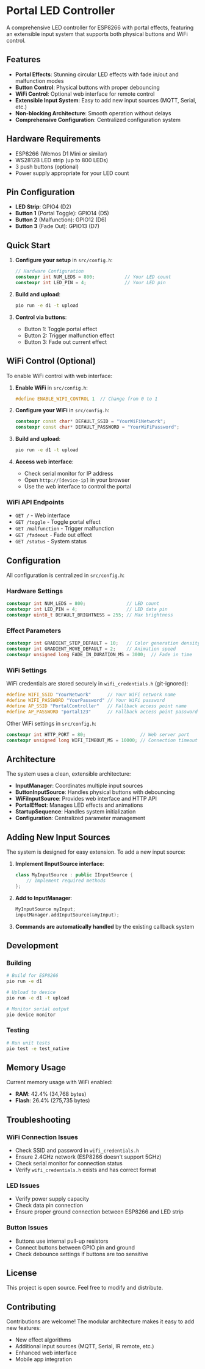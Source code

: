# Portal LED Controller

A comprehensive LED controller for ESP8266 with portal effects, featuring an extensible input system that supports both physical buttons and WiFi control.

## Features

- **Portal Effects**: Stunning circular LED effects with fade in/out and malfunction modes
- **Button Control**: Physical buttons with proper debouncing
- **WiFi Control**: Optional web interface for remote control
- **Extensible Input System**: Easy to add new input sources (MQTT, Serial, etc.)
- **Non-blocking Architecture**: Smooth operation without delays
- **Comprehensive Configuration**: Centralized configuration system

## Hardware Requirements

- ESP8266 (Wemos D1 Mini or similar)
- WS2812B LED strip (up to 800 LEDs)
- 3 push buttons (optional)
- Power supply appropriate for your LED count

## Pin Configuration

- **LED Strip**: GPIO4 (D2)
- **Button 1** (Portal Toggle): GPIO14 (D5)
- **Button 2** (Malfunction): GPIO12 (D6)
- **Button 3** (Fade Out): GPIO13 (D7)

## Quick Start

1. **Configure your setup** in `src/config.h`:

   ```cpp
   // Hardware Configuration
   constexpr int NUM_LEDS = 800;           // Your LED count
   constexpr int LED_PIN = 4;              // Your LED pin
   ```

2. **Build and upload**:

   ```bash
   pio run -e d1 -t upload
   ```

3. **Control via buttons**:
   - Button 1: Toggle portal effect
   - Button 2: Trigger malfunction effect
   - Button 3: Fade out current effect

## WiFi Control (Optional)

To enable WiFi control with web interface:

1. **Enable WiFi** in `src/config.h`:

   ```cpp
   #define ENABLE_WIFI_CONTROL 1  // Change from 0 to 1
   ```

2. **Configure your WiFi** in `src/config.h`:

   ```cpp
   constexpr const char* DEFAULT_SSID = "YourWiFiNetwork";
   constexpr const char* DEFAULT_PASSWORD = "YourWiFiPassword";
   ```

3. **Build and upload**:

   ```bash
   pio run -e d1 -t upload
   ```

4. **Access web interface**:
   - Check serial monitor for IP address
   - Open `http://[device-ip]` in your browser
   - Use the web interface to control the portal

### WiFi API Endpoints

- `GET /` - Web interface
- `GET /toggle` - Toggle portal effect
- `GET /malfunction` - Trigger malfunction
- `GET /fadeout` - Fade out effect
- `GET /status` - System status

## Configuration

All configuration is centralized in `src/config.h`:

### Hardware Settings

```cpp
constexpr int NUM_LEDS = 800;               // LED count
constexpr int LED_PIN = 4;                  // LED data pin
constexpr uint8_t DEFAULT_BRIGHTNESS = 255; // Max brightness
```

### Effect Parameters

```cpp
constexpr int GRADIENT_STEP_DEFAULT = 10;   // Color generation density
constexpr int GRADIENT_MOVE_DEFAULT = 2;    // Animation speed
constexpr unsigned long FADE_IN_DURATION_MS = 3000;  // Fade in time
```

### WiFi Settings

WiFi credentials are stored securely in `wifi_credentials.h` (git-ignored):

```cpp
#define WIFI_SSID "YourNetwork"      // Your WiFi network name
#define WIFI_PASSWORD "YourPassword" // Your WiFi password
#define AP_SSID "PortalController"   // Fallback access point name
#define AP_PASSWORD "portal123"      // Fallback access point password
```

Other WiFi settings in `src/config.h`:

```cpp
constexpr int HTTP_PORT = 80;                    // Web server port
constexpr unsigned long WIFI_TIMEOUT_MS = 10000; // Connection timeout
```

## Architecture

The system uses a clean, extensible architecture:

- **InputManager**: Coordinates multiple input sources
- **ButtonInputSource**: Handles physical buttons with debouncing
- **WiFiInputSource**: Provides web interface and HTTP API
- **PortalEffect**: Manages LED effects and animations
- **StartupSequence**: Handles system initialization
- **Configuration**: Centralized parameter management

## Adding New Input Sources

The system is designed for easy extension. To add a new input source:

1. **Implement IInputSource interface**:

   ```cpp
   class MyInputSource : public IInputSource {
       // Implement required methods
   };
   ```

2. **Add to InputManager**:

   ```cpp
   MyInputSource myInput;
   inputManager.addInputSource(&myInput);
   ```

3. **Commands are automatically handled** by the existing callback system

## Development

### Building

```bash
# Build for ESP8266
pio run -e d1

# Upload to device
pio run -e d1 -t upload

# Monitor serial output
pio device monitor
```

### Testing

```bash
# Run unit tests
pio test -e test_native
```

## Memory Usage

Current memory usage with WiFi enabled:

- **RAM**: 42.4% (34,768 bytes)
- **Flash**: 26.4% (275,735 bytes)

## Troubleshooting

### WiFi Connection Issues

- Check SSID and password in `wifi_credentials.h`
- Ensure 2.4GHz network (ESP8266 doesn't support 5GHz)
- Check serial monitor for connection status
- Verify `wifi_credentials.h` exists and has correct format

### LED Issues

- Verify power supply capacity
- Check data pin connection
- Ensure proper ground connection between ESP8266 and LED strip

### Button Issues

- Buttons use internal pull-up resistors
- Connect buttons between GPIO pin and ground
- Check debounce settings if buttons are too sensitive

## License

This project is open source. Feel free to modify and distribute.

## Contributing

Contributions are welcome! The modular architecture makes it easy to add new features:

- New effect algorithms
- Additional input sources (MQTT, Serial, IR remote, etc.)
- Enhanced web interface
- Mobile app integration
